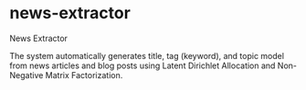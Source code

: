 # news-extractor
News Extractor

The system automatically generates title, tag (keyword), and topic model from news articles and blog posts using Latent Dirichlet Allocation and Non-Negative Matrix Factorization.
